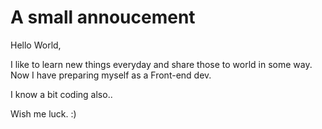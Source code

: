 # A small annoucement

Hello World,

I like to learn new things everyday and share those to world in some way.
Now I have preparing myself as a Front-end dev. 

I know a bit coding also..

Wish me luck. :)



